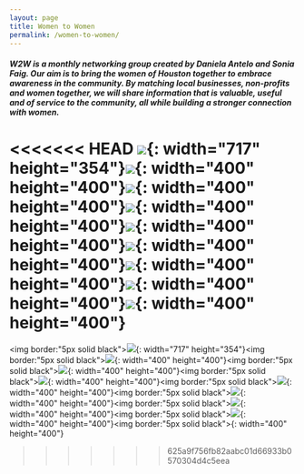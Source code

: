 ```yaml
---
layout: page
title: Women to Women
permalink: /women-to-women/
---
```


##### W2W is a monthly networking group created by Daniela Antelo and Sonia Faig. Our aim is to bring the women of Houston together to embrace awareness in the community. By matching local businesses, non-profits and women together, we will share information that is valuable, useful and of service to the community, all while building a stronger connection with women.

<<<<<<< HEAD
![](/uploads/daniw2w-1.jpg){: width="717" height="354"}![](/uploads/img-4250.jpg){: width="400" height="400"}![](/uploads/img-4257.jpg){: width="400" height="400"}![](/uploads/img-4258.jpg){: width="400" height="400"}![](/uploads/img-4259.jpg){: width="400" height="400"}![](/uploads/women1-1.jpg){: width="400" height="400"}![](/uploads/women2-1.jpg){: width="400" height="400"}![](/uploads/women3-1.jpg){: width="400" height="400"}![](/uploads/women4-1.jpg){: width="400" height="400"}
=======
<img border:"5px solid black">![](/uploads/daniw2w-1.jpg){: width="717" height="354"}<img border:"5px solid black">![](/uploads/img-4250.jpg){: width="400" height="400"}<img border:"5px solid black">![](/uploads/img-4257.jpg){: width="400" height="400"}<img border:"5px solid black">![](/uploads/img-4258.jpg){: width="400" height="400"}<img border:"5px solid black">![](/uploads/img-4259.jpg){: width="400" height="400"}<img border:"5px solid black">![](/uploads/women1-1.jpg){: width="400" height="400"}<img border:"5px solid black">![](/uploads/women2-1.jpg){: width="400" height="400"}<img border:"5px solid black">![](/uploads/women3-1.jpg){: width="400" height="400"}<img border:"5px solid black">[](/uploads/women4-1.jpg){: width="400" height="400"}
>>>>>>> 625a9f756fb82aabc01d66933b0570304d4c5eea
